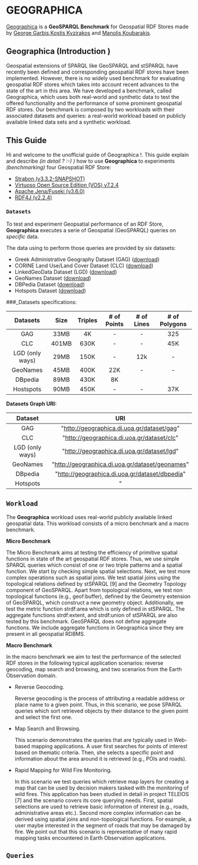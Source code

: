 # GEOGRAPHICA #

[Geographica](http://geographica.di.uoa.gr/) is a **GeoSPARQL Benchmark** for Geospatial RDF Stores made by [George Garbis](http://users.uoa.gr/~ggarbis/),[Kostis Kyzirakos](http://cgi.di.uoa.gr/~kkyzir/) and [Manolis Koubarakis](http://cgi.di.uoa.gr/~koubarak/).

## Geographica (Introduction )


Geospatial extensions of SPARQL like GeoSPARQL and stSPARQL have recently been defined and corresponding geospatial RDF stores have been implemented. However, there is no widely used benchmark for evaluating geospatial RDF stores which takes into account recent advances to the state of the art in this area. We have developed a benchmark, called Geographica, which uses both real-world and synthetic data to test the offered functionality and the performance of some prominent geospatial RDF stores. Our benchmark is composed by two workloads with their associated datasets and queries: a real-world workload based on publicly available linked data sets and a synthetic workload.

## This Guide
Hi and welcome to the unofficial guide of Geographica !. This guide explain and describe *(in detail ? :-) )* how to use **Geographica** to experiments *(benchmarking)* four Geospatial RDF Store:
+ [Strabon (v3.3.2-SNAPSHOT)](http://geographica.di.uoa.gr/)
+ [Virtuoso Open Source Edition (VOS) v7.2.4](http://virtuoso.openlinksw.com/dataspace/doc/dav/wiki/Main/)
+ [Apache Jena/Fuseki (v3.6.0)](https://jena.apache.org/)
+ [RDF4J (v2.2.4)](http://rdf4j.org/)



### `Datasets`
To test and experiment Geopsatial performance of an RDF Store, **Geographica** executes a serie of Geospatial (GeoSPARQL) queries on *specific* data.

The data using to perform those queries are provided by six datasets:

+ Greek Administrative Geography Dataset (GAG) ([download](http://geographica.di.uoa.gr/datasets/gag.tar.gz))
+ CORINE Land Use/Land Cover Dataset (CLC) ([download](http://geographica.di.uoa.gr/datasets/corine.tar.gz))
+ LinkedGeoData Dataset (LGD) ([download](http://geographica.di.uoa.gr/datasets/linkedgeodata.tar.gz))
+ GeoNames Dataset ([download](http://geographica.di.uoa.gr/datasets/geonames.tar.gz))
+ DBPedia Dataset ([download](http://geographica.di.uoa.gr/datasets/dbpedia.tar.gz))
+ Hotspots Dataset ([download](http://geographica.di.uoa.gr/datasets/hotspots.tar.gz))
  
  
###_Datasets specifications:

|     Datasets     | Size  | Triples | # of Points   | # of Lines | # of Polygons |
|:---------------:|:-------:|:---------:|:-------------:|:------------:|:-----------:|
|       GAG       |  33MB |    4K   |      -      |      -     |    325    |
|       CLC       | 401MB | 630K    | -           | -          | 45K       |
| LGD (only ways) | 29MB  | 150K    | -           | 12k        | -         |
|     GeoNames    | 45MB  | 400K    | 22K         | -          | -         |
|     DBpedia     | 89MB  | 430K    | 8K          |            |           |
|      Hostspots           | 90MB      |  450K       | -             | -            |  37K          |



__Datasets Graph URI:__

|     Dataset     	|                    URI                    	|
|:---------------:	|:-----------------------------------------------:	|
|       GAG       	|    "http://geographica.di.uoa.gr/dataset/gag"   	|
|       CLC       	|    "http://geographica.di.uoa.gr/dataset/clc"   	|
| LGD (only ways) 	|    "http://geographica.di.uoa.gr/dataset/lgd"   	|
|     GeoNames    	| "http://geographica.di.uoa.gr/dataset/geonames" 	|
|     DBpedia     	|  "http://geographica.di.uoa.gr/dataset/dbpedia" 	|
|     Hotspots    	| "


## `Workload`
The **Geographica** workload uses real-world publicly available linked geospatial data. This workload consists of a micro benchmark and a macro benchmark. 

**Micro Benchmark**

The Micro Benchmark aims at testing the efficiency of primitive spatial functions in state of the art geospatial RDF stores. Thus, we use simple SPARQL queries which consist of one or two triple patterns and a spatial function. We start by checking simple spatial selections. Next, we test more complex operations such as spatial joins. We test spatial joins using the
topological relations defined by stSPARQL [9] and the Geometry Topology component of GeoSPARQL.
Apart from topological relations, we test non topological functions (e.g., geof:buffer), defined by the Geometry extension of GeoSPARQL, which construct a new geometry object. Additionally, we test the metric function strdf:area which is only defined in stSPARQL. The aggregate functions strdf:extent, and strdf:union of stSPARQL are also tested by this benchmark. GeoSPARQL does not define aggregate functions. We include aggregate functions in Geographica since they are present in all geospatial RDBMS.

**Macro Benchmark**

In the macro benchmark we aim to test the performance of the selected RDF stores in the following typical application scenarios: reverse geocoding, map search and browsing, and two scenarios from the Earth Observation domain.

+ Reverse Geocoding.

  Reverse geocoding is the process of attributing a readable address or place name to a given point. Thus, in this scenario, we pose SPARQL queries which sort retrieved objects by their distance to the given point and select the first one.

+ Map Search and Browsing.

  This scenario demonstrates the queries that are typically used in Web-based mapping applications. A user first searches for points  of interest based on thematic criteria. Then, she selects a specific point and information about the area around it is retrieved (e.g., POIs and roads).
 
+ Rapid Mapping for Wild Fire Monitoring.

  In this scenario we test queries which retrieve map layers for creating a map that can be used by decision makers tasked with the monitoring of wild fires. This application has been studied in detail in project TELEIOS [7] and the scenario covers its core querying needs. First, spatial selections are used to retrieve basic information of interest (e.g., roads, administrative areas etc.). Second more complex information can be derived using spatial joins and non-topological functions. For example, a user maybe interested in the segment of roads that may be damaged by fire. We point out that this scenario is representative of many rapid mapping tasks encountered in Earth Observation applications.

  
  
## `Queries`
  
  
